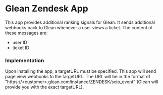 # Glean Zendesk App

This app provides additional ranking signals for Glean. It sends additional webhooks back to Glean whenever a user views a ticket. The content of these messages are:
* user ID
* ticket ID

### Implementation

Upon installing the app, a targetURL must be specified. This app will send page view webhooks to the targetURL. The URL will be in the format of "https://\<customer\>.glean.com/instance/ZENDESK/scio_event" (Glean will provide you with the exact targetURL).
